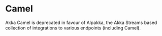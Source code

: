 # Camel
Akka Camel is deprecated in favour of Alpakka, the Akka Streams based collection of integrations to various endpoints (including Camel).
